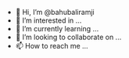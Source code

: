 - 👋 Hi, I’m @bahubaliramji
- 👀 I’m interested in ...
- 🌱 I’m currently learning ...
- 💞️ I’m looking to collaborate on ...
- 📫 How to reach me ...

<!---
bahubaliramji/bahubaliramji is a ✨ special ✨ repository because its `README.md` (this file) appears on your GitHub profile.
You can click the Preview link to take a look at your changes.
--->
